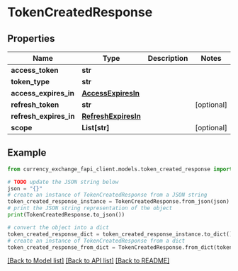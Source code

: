 # TokenCreatedResponse


## Properties

Name | Type | Description | Notes
------------ | ------------- | ------------- | -------------
**access_token** | **str** |  | 
**token_type** | **str** |  | 
**access_expires_in** | [**AccessExpiresIn**](AccessExpiresIn.md) |  | 
**refresh_token** | **str** |  | [optional] 
**refresh_expires_in** | [**RefreshExpiresIn**](RefreshExpiresIn.md) |  | 
**scope** | **List[str]** |  | [optional] 

## Example

```python
from currency_exchange_fapi_client.models.token_created_response import TokenCreatedResponse

# TODO update the JSON string below
json = "{}"
# create an instance of TokenCreatedResponse from a JSON string
token_created_response_instance = TokenCreatedResponse.from_json(json)
# print the JSON string representation of the object
print(TokenCreatedResponse.to_json())

# convert the object into a dict
token_created_response_dict = token_created_response_instance.to_dict()
# create an instance of TokenCreatedResponse from a dict
token_created_response_from_dict = TokenCreatedResponse.from_dict(token_created_response_dict)
```
[[Back to Model list]](../README.md#documentation-for-models) [[Back to API list]](../README.md#documentation-for-api-endpoints) [[Back to README]](../README.md)


